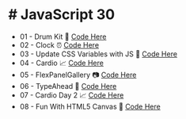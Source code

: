 # # JavaScript 30

- 01 - Drum Kit :musical_score: [Code Here](https://github.com/KewinLizarraga/JavaScript30/tree/master/JavaScriptDrumKit)
- 02 - Clock :alarm_clock: [Code Here](https://github.com/KewinLizarraga/JavaScript30/tree/master/02_Clock)
- 03 - Update CSS Variables with JS :art: [Code Here](https://github.com/KewinLizarraga/JavaScript30/tree/master/03_UpdateCSSVariablesWithJS)
- 04 - Cardio :chart_with_upwards_trend: [Code Here](https://github.com/KewinLizarraga/JavaScript30/tree/master/04_Cardio)
- 05 - FlexPanelGallery :camera: [Code Here](https://github.com/KewinLizarraga/JavaScript30/tree/master/05_FlexPanelGallery)
- 06 - TypeAhead :memo: [Code Here](https://github.com/KewinLizarraga/JavaScript30/tree/master/06_TypeAhead)
- 07 - Cardio Day 2 :chart_with_upwards_trend: [Code Here](https://github.com/KewinLizarraga/JavaScript30/tree/master/07_CardioDay2)
- 08 - Fun With HTML5 Canvas :art: [Code Here](https://github.com/KewinLizarraga/JavaScript30/tree/master/08_FunWithHTML5Canvas)
